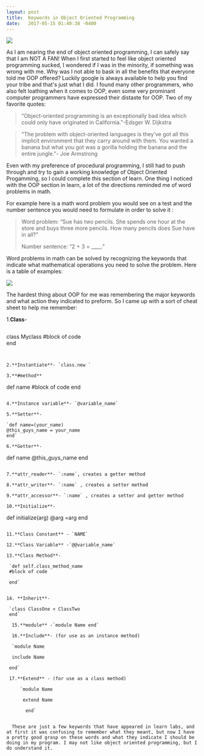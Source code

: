 ```yaml
---
layout: post
title:  Keywords in Object Oriented Programming
date:   2017-05-15 01:40:38 -0400
---
```


![](https://cdn-images-1.medium.com/max/800/1*cBFSQ9Ytv_D0jwGtpuL5WA.png)

As I am nearing the end of object oriented programming, I can safely say that I am NOT A FAN! When I first started to feel like object oriented programming sucked, I wondered if I was in the minority, if something was wrong with me. Why was I not able to bask in all the benefits that everyone told me OOP offered? Luckily google is always available to help you find your tribe and that's just what I did. I found many other programmers, who also felt  loathing when it comes to OOP, even some very prominant computer programmers have expressed their distaste for OOP. Two of my favorite quotes: 

> "Object-oriented programming is an exceptionally bad idea which could only have originated in California."-Edsger W. Dijkstra


> "The problem with object-oriented languages is they’ve got all this implicit environment that they carry around with them. You wanted a banana but what you got was a gorilla holding the banana and the entire jungle."- Joe Armstrong

Even with my preference of procedural programming, I still had to push through and try to gain a working knowledge of Object Oriented Progamming, so I could complete this section of learn. One thing I noticed with the OOP section in learn, a lot of the directions reminded me of word problems in math. 

For example here is a math word problem you would see on a test and the number sentence you would need to formulate  in order to solve it :
> 
> Word problem: “Sue has two pencils. She spends one hour at the store and buys three more pencils. How many pencils does Sue have in all?”
> 
> Number sentence: “2 + 3 = ____.”

Word problems in math can be solved by recognizing the keywords that indicate what mathematical operations you need to solve the problem. Here is a table of examples: 

![](http://media-cache-ec0.pinimg.com/736x/56/39/ed/5639edb48990f9c05d7fc1450c85b47a.jpg)

The hardest thing about OOP for me was remembering the major keywords and what action they indicated to preform. So I came up with a sort of cheat sheet to help me remember:

1.**Class**- 
> ```
 class Myclass
 #block of code            
 end
```


2.**Instantiate**- `class.new `

3.**#method**
```
def name
#block of code
end
```

4.**Instance variable**- `@variable_name`

5.**Setter**- 

`def name=(your_name)
@this_guys_name = your_name
end`

6.**Getter**-
```
def name
@this_guys_name
end
```

7.**attr_reader**- `:name`, creates a getter method

8.**attr_writer**- `:name` , creates a setter method

9.**attr_accessor**- `:name` , creates a setter and getter method

10.**Initialize**-
```
def initialize(arg)
@arg =arg
end
```

11.**Class Constant** - `NAME`

12.**Class Variable** -`@@variable_name`

13.**Class Method**-

 `def self.class_method_name
 #block of code
 
 end`
 
 
14. **Inherit**-
 
 `class ClassOne < ClassTwo
 end`
 
  15.**module** -`module Name end`
  
  16.**Include**- (for use as an instance method)
  
  `module Name 
	
  include Name 
	
 end`
 
 17.**Extend** - (for use as a class method)

     `module Name 
	
      extend Name 
	
       end`
			 
 
  These are just a few keywords that have appeared in learn labs, and at first it was confusing to remember what they meant, but now I have a pretty good grasp on these words and what they indicate I should be doing in my program. I may not like object oriented programming, but I do understand it. 
